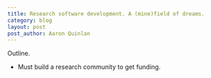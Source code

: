 ```yaml
---
title: Research software development. A (mine)field of dreams.
category: blog
layout: post
post_author: Aaron Quinlan
---
```

Outline.

- Must build a research community to get funding.